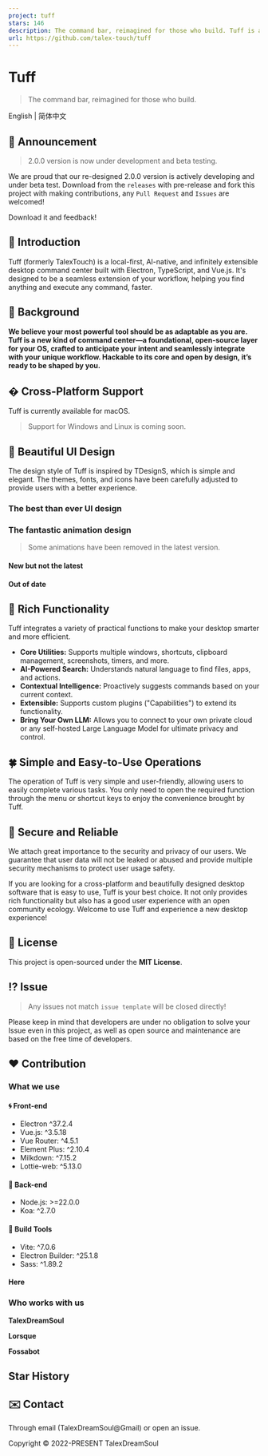 ```yaml
---
project: tuff
stars: 146
description: The command bar, reimagined for those who build. Tuff is an open-source core for your OS, built on a sandboxed architecture with a local-first AI and a powerful TypeScript SDK.
url: https://github.com/talex-touch/tuff
---
```


Tuff
====

> The command bar, reimagined for those who build.

  
English | 简体中文

📌 Announcement
---------------

> 2.0.0 version is now under development and beta testing.

We are proud that our re-designed 2.0.0 version is actively developing and under beta test. Download from the `releases` with pre-release and fork this project with making contributions, any `Pull Request` and `Issues` are welcomed!

Download it and feedback!

🔷 Introduction
---------------

Tuff (formerly TalexTouch) is a local-first, AI-native, and infinitely extensible desktop command center built with Electron, TypeScript, and Vue.js. It's designed to be a seamless extension of your workflow, helping you find anything and execute any command, faster.

🚀 Background
-------------

**We believe your most powerful tool should be as adaptable as you are. Tuff is a new kind of command center—a foundational, open-source layer for your OS, crafted to anticipate your intent and seamlessly integrate with your unique workflow. Hackable to its core and open by design, it’s ready to be shaped by you.**

�️ Cross-Platform Support
-------------------------

Tuff is currently available for macOS.

> Support for Windows and Linux is coming soon.

🦋 Beautiful UI Design
----------------------

The design style of Tuff is inspired by TDesignS, which is simple and elegant. The themes, fonts, and icons have been carefully adjusted to provide users with a better experience.

### The best than ever UI design

### The fantastic animation design

> Some animations have been removed in the latest version.

#### New but not the latest

#### Out of date

🗻 Rich Functionality
---------------------

Tuff integrates a variety of practical functions to make your desktop smarter and more efficient.

-   **Core Utilities:** Supports multiple windows, shortcuts, clipboard management, screenshots, timers, and more.
-   **AI-Powered Search:** Understands natural language to find files, apps, and actions.
-   **Contextual Intelligence:** Proactively suggests commands based on your current context.
-   **Extensible:** Supports custom plugins ("Capabilities") to extend its functionality.
-   **Bring Your Own LLM:** Allows you to connect to your own private cloud or any self-hosted Large Language Model for ultimate privacy and control.

🍀 Simple and Easy-to-Use Operations
------------------------------------

The operation of Tuff is very simple and user-friendly, allowing users to easily complete various tasks. You only need to open the required function through the menu or shortcut keys to enjoy the convenience brought by Tuff.

🔐 Secure and Reliable
----------------------

We attach great importance to the security and privacy of our users. We guarantee that user data will not be leaked or abused and provide multiple security mechanisms to protect user usage safety.

If you are looking for a cross-platform and beautifully designed desktop software that is easy to use, Tuff is your best choice. It not only provides rich functionality but also has a good user experience with an open community ecology. Welcome to use Tuff and experience a new desktop experience!

🤝 License
----------

This project is open-sourced under the **MIT License**.

⁉️ Issue
--------

> Any issues not match `issue template` will be closed directly!

Please keep in mind that developers are under no obligation to solve your Issue even in this project, as well as open source and maintenance are based on the free time of developers.

❤️ Contribution
---------------

### What we use

#### 🌀 Front-end

-   Electron ^37.2.4
-   Vue.js: ^3.5.18
-   Vue Router: ^4.5.1
-   Element Plus: ^2.10.4
-   Milkdown: ^7.15.2
-   Lottie-web: ^5.13.0

#### 💠 Back-end

-   Node.js: >=22.0.0
-   Koa: ^2.7.0

#### 🔧 Build Tools

-   Vite: ^7.0.6
-   Electron Builder: ^25.1.8
-   Sass: ^1.89.2

#### Here

### Who works with us

  
**TalexDreamSoul**

  
**Lorsque**

  
**Fossabot**

Star History
------------

✉️ Contact
----------

Through email (TalexDreamSoul@Gmail) or open an issue.

Copyright © 2022-PRESENT TalexDreamSoul
